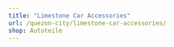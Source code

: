 ```yaml
---
title: "Limestone Car Accessories"
url: /quezon-city/limestone-car-accessories/
shop: Autoteile
---
```

